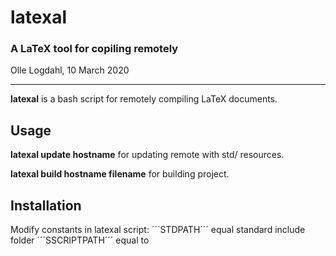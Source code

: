 # latexal
### A LaTeX tool for copiling remotely
Olle Logdahl, 10 March 2020

---
**latexal** is a bash script for remotely compiling LaTeX documents.

## Usage

**latexal update hostname** for updating remote with std/ resources.

**latexal build hostname filename** for building project.

## Installation

Modify constants in latexal script:
´´´STDPATH´´´ equal standard include folder
´´´SSCRIPTPATH´´´ equal to 
